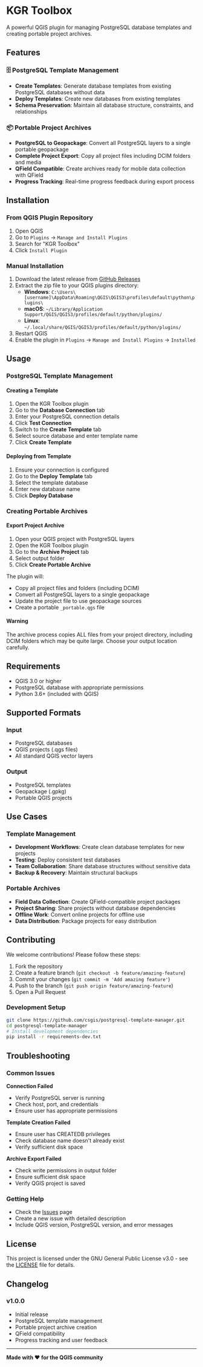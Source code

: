 # KGR Toolbox

A powerful QGIS plugin for managing PostgreSQL database templates and creating portable project archives.

## Features

### 🗄️ PostgreSQL Template Management
- **Create Templates**: Generate database templates from existing PostgreSQL databases without data
- **Deploy Templates**: Create new databases from existing templates
- **Schema Preservation**: Maintain all database structure, constraints, and relationships

### 📦 Portable Project Archives
- **PostgreSQL to Geopackage**: Convert all PostgreSQL layers to a single portable geopackage
- **Complete Project Export**: Copy all project files including DCIM folders and media
- **QField Compatible**: Create archives ready for mobile data collection with QField
- **Progress Tracking**: Real-time progress feedback during export process

## Installation

### From QGIS Plugin Repository
1. Open QGIS
2. Go to `Plugins` → `Manage and Install Plugins`
3. Search for "KGR Toolbox"
4. Click `Install Plugin`

### Manual Installation
1. Download the latest release from [GitHub Releases](https://github.com/csgis/postgresql-template-manager/releases)
2. Extract the zip file to your QGIS plugins directory:
   - **Windows**: `C:\Users\[username]\AppData\Roaming\QGIS\QGIS3\profiles\default\python\plugins\`
   - **macOS**: `~/Library/Application Support/QGIS/QGIS3/profiles/default/python/plugins/`
   - **Linux**: `~/.local/share/QGIS/QGIS3/profiles/default/python/plugins/`
3. Restart QGIS
4. Enable the plugin in `Plugins` → `Manage and Install Plugins` → `Installed`

## Usage

### PostgreSQL Template Management

#### Creating a Template
1. Open the KGR Toolbox plugin
2. Go to the **Database Connection** tab
3. Enter your PostgreSQL connection details
4. Click **Test Connection**
5. Switch to the **Create Template** tab
6. Select source database and enter template name
7. Click **Create Template**

#### Deploying from Template
1. Ensure your connection is configured
2. Go to the **Deploy Template** tab
3. Select the template database
4. Enter new database name
5. Click **Deploy Database**

### Creating Portable Archives

#### Export Project Archive
1. Open your QGIS project with PostgreSQL layers
2. Open the KGR Toolbox plugin
3. Go to the **Archive Project** tab
4. Select output folder
5. Click **Create Portable Archive**

The plugin will:
- Copy all project files and folders (including DCIM)
- Convert all PostgreSQL layers to a single geopackage
- Update the project file to use geopackage sources
- Create a portable `_portable.qgs` file

#### Warning
The archive process copies ALL files from your project directory, including DCIM folders which may be quite large. Choose your output location carefully.

## Requirements

- QGIS 3.0 or higher
- PostgreSQL database with appropriate permissions
- Python 3.6+ (included with QGIS)

## Supported Formats

### Input
- PostgreSQL databases
- QGIS projects (.qgs files)
- All standard QGIS vector layers

### Output
- PostgreSQL templates
- Geopackage (.gpkg)
- Portable QGIS projects

## Use Cases

### Template Management
- **Development Workflows**: Create clean database templates for new projects
- **Testing**: Deploy consistent test databases
- **Team Collaboration**: Share database structures without sensitive data
- **Backup & Recovery**: Maintain structural backups

### Portable Archives
- **Field Data Collection**: Create QField-compatible project packages
- **Project Sharing**: Share projects without database dependencies
- **Offline Work**: Convert online projects for offline use
- **Data Distribution**: Package projects for easy distribution

## Contributing

We welcome contributions! Please follow these steps:

1. Fork the repository
2. Create a feature branch (`git checkout -b feature/amazing-feature`)
3. Commit your changes (`git commit -m 'Add amazing feature'`)
4. Push to the branch (`git push origin feature/amazing-feature`)
5. Open a Pull Request

### Development Setup
```bash
git clone https://github.com/csgis/postgresql-template-manager.git
cd postgresql-template-manager
# Install development dependencies
pip install -r requirements-dev.txt
```

## Troubleshooting

### Common Issues

**Connection Failed**
- Verify PostgreSQL server is running
- Check host, port, and credentials
- Ensure user has appropriate permissions

**Template Creation Failed**
- Ensure user has CREATEDB privileges
- Check database name doesn't already exist
- Verify sufficient disk space

**Archive Export Failed**
- Check write permissions in output folder
- Ensure sufficient disk space
- Verify QGIS project is saved

### Getting Help
- Check the [Issues](https://github.com/csgis/postgresql-template-manager/issues) page
- Create a new issue with detailed description
- Include QGIS version, PostgreSQL version, and error messages

## License

This project is licensed under the GNU General Public License v3.0 - see the [LICENSE](LICENSE) file for details.


## Changelog

### v1.0.0
- Initial release
- PostgreSQL template management
- Portable project archive creation
- QField compatibility
- Progress tracking and user feedback

---

**Made with ❤️ for the QGIS community**